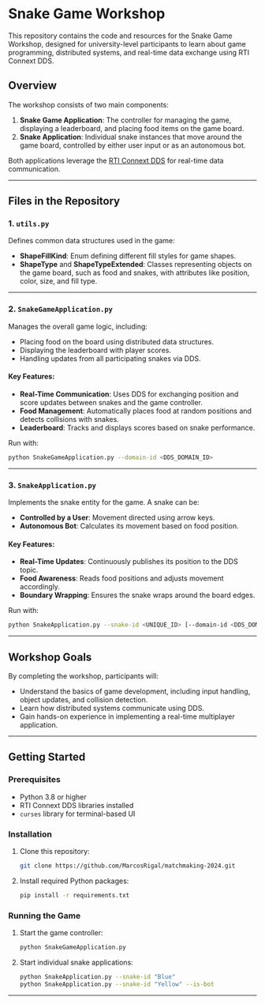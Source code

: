 # Snake Game Workshop

This repository contains the code and resources for the Snake Game Workshop, designed for university-level participants to learn about game programming, distributed systems, and real-time data exchange using RTI Connext DDS.

## Overview

The workshop consists of two main components:
1. **Snake Game Application**: The controller for managing the game, displaying a leaderboard, and placing food items on the game board.
2. **Snake Application**: Individual snake instances that move around the game board, controlled by either user input or as an autonomous bot.

Both applications leverage the [RTI Connext DDS](https://www.rti.com/products/connext-dds-professional) for real-time data communication.

---

## Files in the Repository

### 1. `utils.py`
Defines common data structures used in the game:
- **ShapeFillKind**: Enum defining different fill styles for game shapes.
- **ShapeType** and **ShapeTypeExtended**: Classes representing objects on the game board, such as food and snakes, with attributes like position, color, size, and fill type.

---

### 2. `SnakeGameApplication.py`
Manages the overall game logic, including:
- Placing food on the board using distributed data structures.
- Displaying the leaderboard with player scores.
- Handling updates from all participating snakes via DDS.

#### Key Features:
- **Real-Time Communication**: Uses DDS for exchanging position and score updates between snakes and the game controller.
- **Food Management**: Automatically places food at random positions and detects collisions with snakes.
- **Leaderboard**: Tracks and displays scores based on snake performance.

Run with:
```bash
python SnakeGameApplication.py --domain-id <DDS_DOMAIN_ID>
```

---

### 3. `SnakeApplication.py`
Implements the snake entity for the game. A snake can be:
- **Controlled by a User**: Movement directed using arrow keys.
- **Autonomous Bot**: Calculates its movement based on food position.

#### Key Features:
- **Real-Time Updates**: Continuously publishes its position to the DDS topic.
- **Food Awareness**: Reads food positions and adjusts movement accordingly.
- **Boundary Wrapping**: Ensures the snake wraps around the board edges.

Run with:
```bash
python SnakeApplication.py --snake-id <UNIQUE_ID> [--domain-id <DDS_DOMAIN_ID>] [--is-bot]
```

---

## Workshop Goals

By completing the workshop, participants will:
- Understand the basics of game development, including input handling, object updates, and collision detection.
- Learn how distributed systems communicate using DDS.
- Gain hands-on experience in implementing a real-time multiplayer application.

---

## Getting Started

### Prerequisites
- Python 3.8 or higher
- RTI Connext DDS libraries installed
- `curses` library for terminal-based UI

### Installation
1. Clone this repository:
   ```bash
   git clone https://github.com/MarcosRigal/matchmaking-2024.git
   ```
2. Install required Python packages:
   ```bash
   pip install -r requirements.txt
   ```

### Running the Game
1. Start the game controller:
   ```bash
   python SnakeGameApplication.py
   ```
2. Start individual snake applications:
   ```bash
   python SnakeApplication.py --snake-id "Blue"
   python SnakeApplication.py --snake-id "Yellow" --is-bot
   ```

---

